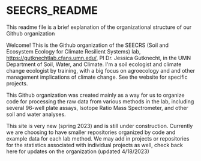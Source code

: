# SEECRS_README
This readme file is a brief explanation of the organizational structure of our Github organization

Welcome! This is the Github organization of the SEECRS (Soil and Ecosystem Ecology for Climate Resilient Systems) lab,  https://gutknechtlab.cfans.umn.edu/, PI Dr. Jessica Gutknecht, in the UMN Department of Soil, Water, and Climate. I'm a soil ecologist and climate change ecologist by training, with a big focus on agroecology and and other management implications of climate change. See the website for specific projects.

This Github organization was created mainly as a way for us to organize code for processing the raw data from various methods in the lab, including several 96-well plate assays, Isotope Ratio Mass Spectrometer, and other soil and water analyses. 

This site is very new (spring 2023) and is still under construction. Currently we are choosing to have smaller repositories organized by code and example data for each lab method. We may add in projects or repositories for the statistics associated with individual projects as well, check back here for updates on the organization (updated 4/18/2023)
